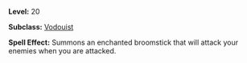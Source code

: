 <!-- TITLE: Spell: Enchant Broomstick -->

<!-- SUBTITLE:  -->

**Level:** 20

**Subclass:** [Vodouist](vodouist)

**Spell Effect:** Summons an enchanted broomstick that will attack your enemies when you are attacked.